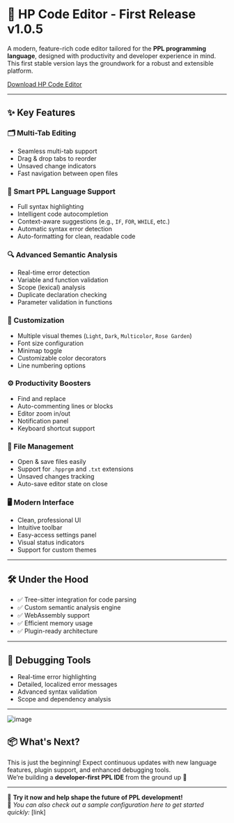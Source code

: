# 🚀 HP Code Editor - First Release v1.0.5

A modern, feature-rich code editor tailored for the **PPL programming language**, designed with productivity and developer experience in mind.  
This first stable version lays the groundwork for a robust and extensible platform. 

[Download HP Code Editor](https://github.com/hpvcodeDev/HPPrimeEdit/releases/download/v1.0.5/HPPrimeEdit-Setup-1.0.5.exe)

---

## ✨ Key Features

### 🗂️ Multi-Tab Editing
- Seamless multi-tab support  
- Drag & drop tabs to reorder  
- Unsaved change indicators  
- Fast navigation between open files  

### 🧠 Smart PPL Language Support
- Full syntax highlighting  
- Intelligent code autocompletion  
- Context-aware suggestions (e.g., `IF`, `FOR`, `WHILE`, etc.)  
- Automatic syntax error detection  
- Auto-formatting for clean, readable code  

### 🔍 Advanced Semantic Analysis
- Real-time error detection  
- Variable and function validation  
- Scope (lexical) analysis  
- Duplicate declaration checking  
- Parameter validation in functions  

### 🎨 Customization
- Multiple visual themes (`Light`, `Dark`, `Multicolor`, `Rose Garden`)  
- Font size configuration  
- Minimap toggle  
- Customizable color decorators  
- Line numbering options  

### ⚙️ Productivity Boosters
- Find and replace  
- Auto-commenting lines or blocks  
- Editor zoom in/out  
- Notification panel  
- Keyboard shortcut support  

### 📁 File Management
- Open & save files easily  
- Support for `.hpprgm` and `.txt` extensions  
- Unsaved changes tracking  
- Auto-save editor state on close  

### 🖥️ Modern Interface
- Clean, professional UI  
- Intuitive toolbar  
- Easy-access settings panel  
- Visual status indicators  
- Support for custom themes  

---

## 🛠️ Under the Hood
- ✅ Tree-sitter integration for code parsing  
- ✅ Custom semantic analysis engine  
- ✅ WebAssembly support  
- ✅ Efficient memory usage  
- ✅ Plugin-ready architecture  

---

## 🐞 Debugging Tools
- Real-time error highlighting  
- Detailed, localized error messages  
- Advanced syntax validation  
- Scope and dependency analysis  

---
![image](https://github.com/user-attachments/assets/3127d884-560f-4898-9eae-bb4fe666aa56)

## 📦 What's Next?
This is just the beginning! Expect continuous updates with new language features, plugin support, and enhanced debugging tools.  
We’re building a **developer-first PPL IDE** from the ground up 🚧

---

🎯 **Try it now and help shape the future of PPL development!**  
📎 *You can also check out a sample configuration here to get started quickly:* [link]
